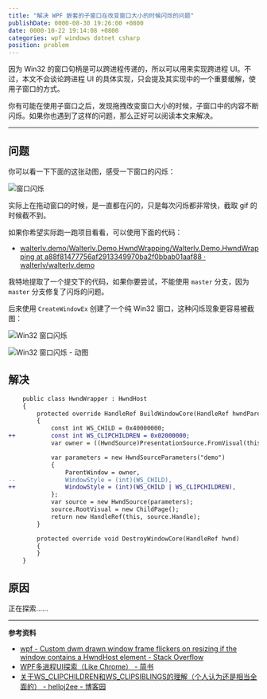 ```yaml
---
title: "解决 WPF 嵌套的子窗口在改变窗口大小的时候闪烁的问题"
publishDate: 0000-08-30 19:26:00 +0800
date: 0000-10-22 19:14:08 +0800
categories: wpf windows dotnet csharp
position: problem
---
```


因为 Win32 的窗口句柄是可以跨进程传递的，所以可以用来实现跨进程 UI。不过，本文不会谈论跨进程 UI 的具体实现，只会提及其实现中的一个重要缓解，使用子窗口的方式。

你有可能在使用子窗口之后，发现拖拽改变窗口大小的时候，子窗口中的内容不断闪烁。如果你也遇到了这样的问题，那么正好可以阅读本文来解决。

---

<div id="toc"></div>

## 问题

你可以看一下下面的这张动图，感受一下窗口的闪烁：

![窗口闪烁](/static/posts/2019-08-01-window-flicker.gif)

实际上在拖动窗口的时候，是一直都在闪的，只是每次闪烁都非常快，截取 gif 的时候截不到。

如果你希望实际跑一跑项目看看，可以使用下面的代码：

- [walterlv.demo/Walterlv.Demo.HwndWrapping/Walterlv.Demo.HwndWrapping at a88f81477756af2913349970ba2f0bbab01aaf88 · walterlv/walterlv.demo](https://github.com/walterlv/walterlv.demo/tree/a88f81477756af2913349970ba2f0bbab01aaf88/Walterlv.Demo.HwndWrapping/Walterlv.Demo.HwndWrapping)

我特地提取了一个提交下的代码，如果你要尝试，不能使用 `master` 分支，因为 `master` 分支修复了闪烁的问题。

后来使用 `CreateWindowEx` 创建了一个纯 Win32 窗口，这种闪烁现象更容易被截图：

![Win32 窗口闪烁](/static/posts/2019-08-02-08-16-22.png)

![Win32 窗口闪烁 - 动图](/static/posts/2019-08-02-window-flicker.gif)

## 解决

```diff
    public class HwndWrapper : HwndHost
    {
        protected override HandleRef BuildWindowCore(HandleRef hwndParent)
        {
            const int WS_CHILD = 0x40000000;
++          const int WS_CLIPCHILDREN = 0x02000000;
            var owner = ((HwndSource)PresentationSource.FromVisual(this)).Handle;

            var parameters = new HwndSourceParameters("demo")
            {
                ParentWindow = owner,
--              WindowStyle = (int)(WS_CHILD),
++              WindowStyle = (int)(WS_CHILD | WS_CLIPCHILDREN),
            };
            var source = new HwndSource(parameters);
            source.RootVisual = new ChildPage();
            return new HandleRef(this, source.Handle);
        }

        protected override void DestroyWindowCore(HandleRef hwnd)
        {
        }
    }
```

## 原因

正在探索……

---

**参考资料**

- [wpf - Custom dwm drawn window frame flickers on resizing if the window contains a HwndHost element - Stack Overflow](https://stackoverflow.com/q/6500336/6233938)
- [WPF多进程UI探索（Like Chrome） - 简书](https://www.jianshu.com/p/f2c6a2d9bbb2)
- [关于WS_CLIPCHILDREN和WS_CLIPSIBLINGS的理解（个人认为还是相当全面的） - helloj2ee - 博客园](https://www.cnblogs.com/helloj2ee/archive/2009/05/29/1491822.html)
